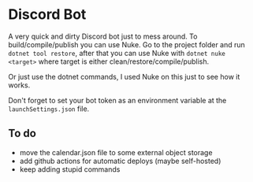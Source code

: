 # Discord Bot

A very quick and dirty Discord bot just to mess around.
To build/compile/publish you can use Nuke. Go to the project folder and run `dotnet tool restore`, after that you can use Nuke with `dotnet nuke <target>` where target is either clean/restore/compile/publish.

Or just use the dotnet commands, I used Nuke on this just to see how it works.

Don't forget to set your bot token as an environment variable at the `launchSettings.json` file.

## To do
* move the calendar.json file to some external object storage
* add github actions for automatic deploys (maybe self-hosted)
* keep adding stupid commands
